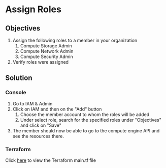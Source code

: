# Assign Roles

## Objectives

1. Assign the following roles to a member in your organization
   1. Compute Storage Admin
   2. Compute Network Admin
   3. Compute Security Admin
2. Verify roles were assigned

## Solution

### Console

1. Go to IAM & Admin
2. Click on IAM and then on the "Add" button
   1. Choose the member account to whom the roles will be added
   2. Under select role, search for the specified roles under "Objectives" and click on "Save"
2. The member should now be able to go to the compute engine API and see the resources there.

### Terraform

Click [here](main.tf) to view the Terraform main.tf file